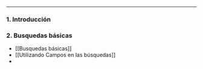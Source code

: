 
---

### 1. Introducción

### 2. Busquedas básicas

- [[Busquedas básicas]]
- [[Utilizando Campos en las búsquedas]]
- 
